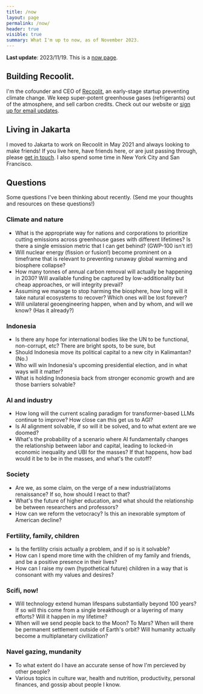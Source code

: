 ```yaml
---
title: /now
layout: page
permalink: /now/
header: true
visible: true
summary: What I'm up to now, as of November 2023.
---
```


**Last update**: 2023/11/19. This is a [now page](https://nownownow.com/about).

## Building Recoolit.

I'm the cofounder and CEO of [Recoolit](https://recoolit.com), an early-stage startup preventing climate change. We keep super-potent greenhouse gases (refrigerants) out of the atmosphere, and sell carbon credits. Check out our website or [sign up for email updates](https://buttondown.email/recoolit).

## Living in Jakarta

I moved to Jakarta to work on Recoolit in May 2021 and always looking to make friends! If you live here, have friends here, or are just passing through, please [get in touch]({{site.baseurl}}#contact-me). I also spend some time in New York City and San Francisco.

## Questions 

Some questions I've been thinking about recently. (Send me your thoughts and resources on these questions!)

### Climate and nature
* What is the appropriate way for nations and corporations to prioritize cutting emissions across greenhouse gases with different lifetimes? Is there a single emission metric that I can get behind? (GWP-100 isn't it!)
* Will nuclear energy (fission or fusion!) become prominent on a timeframe that is relevant to preventing runaway global warming and biosphere collapse?
* How many tonnes of annual carbon removal will actually be happening in 2030? Will available funding be captured by low-additionality but cheap approaches, or will integrity prevail?
* Assuming we manage to stop harming the biosphere, how long will it take natural ecosystems to recover? Which ones will be lost forever?
* Will unilateral geoengineering happen, when and by whom, and will we know? (Has it already?)

### Indonesia
* Is there any hope for international bodies like the UN to be functional, non-corrupt, etc? There are bright spots, to be sure, but 
* Should Indonesia move its political capital to a new city in Kalimantan? (No.)
* Who will win Indonesia's upcoming presidential election, and in what ways will it matter?
* What is holding Indonesia back from stronger economic growth and are those barriers solvable?

### AI and industry
* How long will the current scaling paradigm for transformer-based LLMs continue to improve? How close can this get us to AGI?
* Is AI alignment solvable, if so will it be solved, and to what extent are we doomed?
* What's the probability of a scenario where AI fundamentally changes the relationship between labor and capital, leading to locked-in economic inequality and UBI for the masses? If that happens, how bad would it be to be in the masses, and what's the cutoff?

### Society
* Are we, as some claim, on the verge of a new industrial/atoms renaissance? If so, how should I react to that?
* What's the future of higher education, and what should the relationship be between researchers and professors?
* How can we reform the vetocracy? Is this an inexorable symptom of American decline?

### Fertility, family, children
* Is the fertility crisis actually a problem, and if so is it solvable?
* How can I spend more time with the children of my family and friends, and be a positive presence in their lives?
* How can I raise my own (hypothetical future) children in a way that is consonant with my values and desires?

### Scifi, now!
* Will technology extend human lifespans substantially beyond 100 years? If so will this come from a single breakthough or a layering of many efforts? Will it happen in my lifetime?
* When will we send people back to the Moon? To Mars? When will there be permanent settlement outside of Earth's orbit? Will humanity actually become a multiplanetary civilization?

### Navel gazing, mundanity
* To what extent do I have an accurate sense of how I'm percieved by other people?
* Various topics in culture war, health and nutrition, productivity, personal finances, and gossip about people I know.
